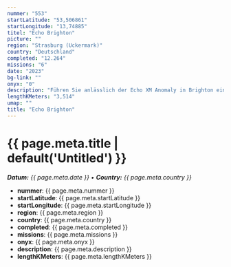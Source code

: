 ```yaml
---
nummer: "553"
startLatitude: "53,506861"
startLongitude: "13,74885"
titel: "Echo Brighton"
picture: ""
region: "Strasburg (Uckermark)"
country: "Deutschland"
completed: "12.264"
missions: "6"
date: "2023"
bg-link: ""
onyx: "0"
description: "Führen Sie anlässlich der Echo XM Anomaly in Brighton eine Event-Mission durch."
lengthKMeters: "3,514"
umap: ""
title: "Echo Brighton"
---
```

# {{ page.meta.title | default('Untitled') }}

_**Datum:** {{ page.meta.date }} • **Country:** {{ page.meta.country }}_

- **nummer**: {{ page.meta.nummer }}
- **startLatitude**: {{ page.meta.startLatitude }}
- **startLongitude**: {{ page.meta.startLongitude }}
- **region**: {{ page.meta.region }}
- **country**: {{ page.meta.country }}
- **completed**: {{ page.meta.completed }}
- **missions**: {{ page.meta.missions }}
- **onyx**: {{ page.meta.onyx }}
- **description**: {{ page.meta.description }}
- **lengthKMeters**: {{ page.meta.lengthKMeters }}
